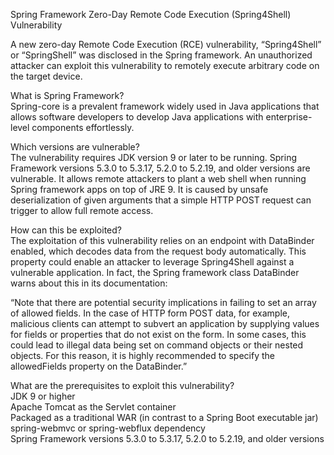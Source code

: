 Spring Framework Zero-Day Remote Code Execution (Spring4Shell) Vulnerability  
  
A new zero-day Remote Code Execution (RCE) vulnerability, “Spring4Shell” or “SpringShell” was disclosed in the Spring framework. An unauthorized attacker can exploit this vulnerability to remotely execute arbitrary code on the target device.   
  
What is Spring Framework?   
Spring-core is a prevalent framework widely used in Java applications that allows software developers to develop Java applications with enterprise-level components effortlessly.   
  
Which versions are vulnerable?   
The vulnerability requires JDK version 9 or later to be running. Spring Framework versions 5.3.0 to 5.3.17, 5.2.0 to 5.2.19, and older versions are vulnerable. It allows remote attackers to plant a web shell when running Spring framework apps on top of JRE 9. It is caused by unsafe deserialization of given arguments that a simple HTTP POST request can trigger to allow full remote access.   
  
How can this be exploited?   
The exploitation of this vulnerability relies on an endpoint with DataBinder enabled, which decodes data from the request body automatically. This property could enable an attacker to leverage Spring4Shell against a vulnerable application. In fact, the Spring framework class DataBinder warns about this in its documentation:   
  
“Note that there are potential security implications in failing to set an array of allowed fields. In the case of HTTP form POST data, for example, malicious clients can attempt to subvert an application by supplying values for fields or properties that do not exist on the form. In some cases, this could lead to illegal data being set on command objects or their nested objects. For this reason, it is highly recommended to specify the allowedFields property on the DataBinder.”   
  
What are the prerequisites to exploit this vulnerability?   
JDK 9 or higher   
Apache Tomcat as the Servlet container   
Packaged as a traditional WAR (in contrast to a Spring Boot executable jar)   
spring-webmvc or spring-webflux dependency   
Spring Framework versions 5.3.0 to 5.3.17, 5.2.0 to 5.2.19, and older versions 